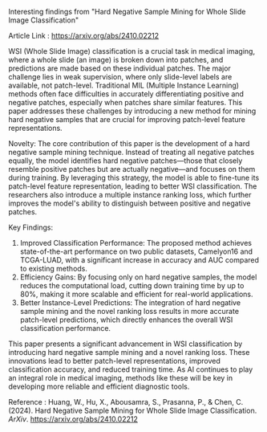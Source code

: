 
Interesting findings from "Hard Negative Sample Mining for Whole Slide Image Classification"

Article Link : https://arxiv.org/abs/2410.02212

WSI (Whole Slide Image) classification is a crucial task in medical imaging, where a whole slide (an image) is broken down into patches, and predictions are made based on these individual patches. The major challenge lies in weak supervision, where only slide-level labels are available, not patch-level. Traditional MIL (Multiple Instance Learning) methods often face difficulties in accurately differentiating positive and negative patches, especially when patches share similar features. This paper addresses these challenges by introducing a new method for mining hard negative samples that are crucial for improving patch-level feature representations.

Novelty: The core contribution of this paper is the development of a hard negative sample mining technique. Instead of treating all negative patches equally, the model identifies hard negative patches—those that closely resemble positive patches but are actually negative—and focuses on them during training. By leveraging this strategy, the model is able to fine-tune its patch-level feature representation, leading to better WSI classification. The researchers also introduce a multiple instance ranking loss, which further improves the model's ability to distinguish between positive and negative patches.

Key Findings:
1) Improved Classification Performance: The proposed method achieves state-of-the-art performance on two public datasets, Camelyon16 and TCGA-LUAD, with a significant increase in accuracy and AUC compared to existing methods.
2) Efficiency Gains: By focusing only on hard negative samples, the model reduces the computational load, cutting down training time by up to 80%, making it more scalable and efficient for real-world applications.
3) Better Instance-Level Predictions: The integration of hard negative sample mining and the novel ranking loss results in more accurate patch-level predictions, which directly enhances the overall WSI classification performance.

This paper presents a significant advancement in WSI classification by introducing hard negative sample mining and a novel ranking loss. These innovations lead to better patch-level representations, improved classification accuracy, and reduced training time. As AI continues to play an integral role in medical imaging, methods like these will be key in developing more reliable and efficient diagnostic tools.

Reference : Huang, W., Hu, X., Abousamra, S., Prasanna, P., & Chen, C. (2024). Hard Negative Sample Mining for Whole Slide Image Classification. _ArXiv_. https://arxiv.org/abs/2410.02212